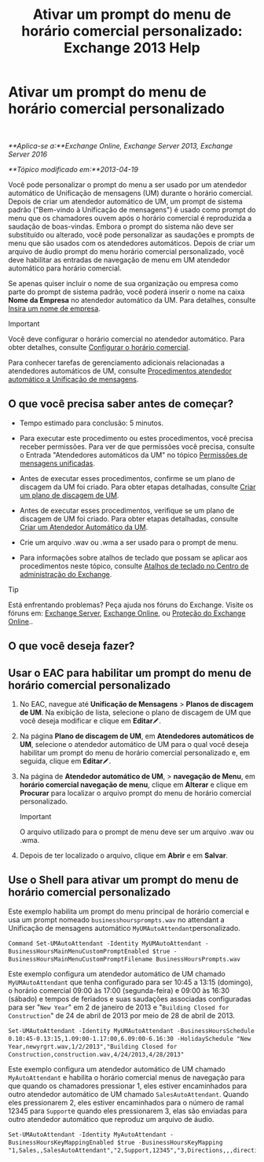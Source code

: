 ﻿---
title: 'Ativar um prompt do menu de horário comercial personalizado: Exchange 2013 Help'
TOCTitle: Ativar um prompt do menu de horário comercial personalizado
ms:assetid: 89053e84-3490-4dc6-ade3-9b6c5dbf4020
ms:mtpsurl: https://technet.microsoft.com/pt-br/library/Bb232116(v=EXCHG.150)
ms:contentKeyID: 50556223
ms.date: 05/22/2018
mtps_version: v=EXCHG.150
ms.translationtype: MT
---

# Ativar um prompt do menu de horário comercial personalizado

 

_**Aplica-se a:**Exchange Online, Exchange Server 2013, Exchange Server 2016_

_**Tópico modificado em:**2013-04-19_

Você pode personalizar o prompt do menu a ser usado por um atendedor automático de Unificação de mensagens (UM) durante o horário comercial. Depois de criar um atendedor automático de UM, um prompt de sistema padrão ("Bem-vindo à Unificação de mensagens") é usado como prompt do menu que os chamadores ouvem após o horário comercial é reproduzida a saudação de boas-vindas. Embora o prompt do sistema não deve ser substituído ou alterado, você pode personalizar as saudações e prompts de menu que são usados com os atendedores automáticos. Depois de criar um arquivo de áudio prompt do menu horário comercial personalizado, você deve habilitar as entradas de navegação de menu em UM atendedor automático para horário comercial.

Se apenas quiser incluir o nome de sua organização ou empresa como parte do prompt de sistema padrão, você poderá inserir o nome na caixa **Nome da Empresa** no atendedor automático da UM. Para detalhes, consulte [Insira um nome de empresa](enter-a-business-name-exchange-2013-help.md).


> [!IMPORTANT]
> Você deve configurar o horário comercial no atendedor automático. Para obter detalhes, consulte <A href="configure-business-hours-exchange-2013-help.md">Configurar o horário comercial</A>.



Para conhecer tarefas de gerenciamento adicionais relacionadas a atendedores automáticos de UM, consulte [Procedimentos atendedor automático a Unificação de mensagens](um-auto-attendant-procedures-exchange-2013-help.md).

## O que você precisa saber antes de começar?

  - Tempo estimado para conclusão: 5 minutos.

  - Para executar este procedimento ou estes procedimentos, você precisa receber permissões. Para ver de que permissões você precisa, consulte o Entrada "Atendedores automáticos da UM" no tópico [Permissões de mensagens unificadas](unified-messaging-permissions-exchange-2013-help.md).

  - Antes de executar esses procedimentos, confirme se um plano de discagem da UM foi criado. Para obter etapas detalhadas, consulte [Criar um plano de discagem de UM](create-a-um-dial-plan-exchange-2013-help.md).

  - Antes de executar esses procedimentos, verifique se um plano de discagem de UM foi criado. Para obter etapas detalhadas, consulte [Criar um Atendedor Automático da UM](create-a-um-auto-attendant-exchange-2013-help.md).

  - Crie um arquivo .wav ou .wma a ser usado para o prompt de menu.

  - Para informações sobre atalhos de teclado que possam se aplicar aos procedimentos neste tópico, consulte [Atalhos de teclado no Centro de administração do Exchange](keyboard-shortcuts-in-the-exchange-admin-center-exchange-online-protection-help.md).


> [!TIP]
> Está enfrentando problemas? Peça ajuda nos fóruns do Exchange. Visite os fóruns em: <A href="https://go.microsoft.com/fwlink/p/?linkid=60612">Exchange Server</A>, <A href="https://go.microsoft.com/fwlink/p/?linkid=267542">Exchange Online</A>, ou <A href="https://go.microsoft.com/fwlink/p/?linkid=285351">Proteção do Exchange Online</A>..



## O que você deseja fazer?

## Usar o EAC para habilitar um prompt do menu de horário comercial personalizado

1.  No EAC, navegue até **Unificação de Mensagens** \> **Planos de discagem de UM**. Na exibição de lista, selecione o plano de discagem de UM que você deseja modificar e clique em **Editar**![Ícone de edição](images/JJ218640.6f53ccb2-1f13-4c02-bea0-30690e6ea71d(EXCHG.150).gif "Ícone de edição").

2.  Na página **Plano de discagem de UM**, em **Atendedores automáticos de UM**, selecione o atendedor automático de UM para o qual você deseja habilitar um prompt do menu de horário comercial personalizado e, em seguida, clique em **Editar**![Ícone de edição](images/JJ218640.6f53ccb2-1f13-4c02-bea0-30690e6ea71d(EXCHG.150).gif "Ícone de edição").

3.  Na página de **Atendedor automático de UM**, \> **navegação de Menu**, em **horário comercial navegação de menu**, clique em **Alterar** e clique em **Procurar** para localizar o arquivo prompt do menu de horário comercial personalizado.
    

    > [!IMPORTANT]
    > O arquivo utilizado para o prompt de menu deve ser um arquivo .wav ou .wma.



4.  Depois de ter localizado o arquivo, clique em **Abrir** e em **Salvar**.

## Use o Shell para ativar um prompt do menu de horário comercial personalizado

Este exemplo habilita um prompt do menu principal de horário comercial e usa um prompt nomeado `businesshoursprompts.wav` no attendant a Unificação de mensagens automático `MyUMAutoAttendant`personalizado.

    Command Set-UMAutoAttendant -Identity MyUMAutoAttendant -BusinessHoursMainMenuCustomPromptEnabled $true -BusinessHoursMainMenuCustomPromptFilename BusinessHoursPrompts.wav

Este exemplo configura um atendedor automático de UM chamado `MyUMAutoAttendant` que tenha configurado para ser 10:45 a 13:15 (domingo), o horário comercial 09:00 às 17:00 (segunda-feira) e 09:00 às 16:30 (sábado) e tempos de feriados e suas saudações associadas configuradas para ser "`New Year`" em 2 de janeiro de 2013 e "`Building Closed for Construction`" de 24 de abril de 2013 por meio de 28 de abril de 2013.

    Set-UMAutoAttendant -Identity MyUMAutoAttendant -BusinessHoursSchedule 0.10:45-0.13:15,1.09:00-1.17:00,6.09:00-6.16:30 -HolidaySchedule "New Year,newyrgrt.wav,1/2/2013","Building Closed for Construction,construction.wav,4/24/2013,4/28/2013"

Este exemplo configura um atendedor automático de UM chamado `MyAutoAttendant` e habilita o horário comercial menus de navegação para que quando os chamadores pressionar 1, eles estiver encaminhados para outro atendedor automático de UM chamado `SalesAutoAttendant`. Quando eles pressionarem 2, eles estiver encaminhados para o número de ramal 12345 para `Support`e quando eles pressionarem 3, elas são enviadas para outro atendedor automático que reproduz um arquivo de áudio.

    Set-UMAutoAttendant -Identity MyAutoAttendant - BusinessHoursKeyMappingEnabled $true -BusinessHoursKeyMapping "1,Sales,,SalesAutoAttendant","2,Support,12345","3,Directions,,,directions.wav"

